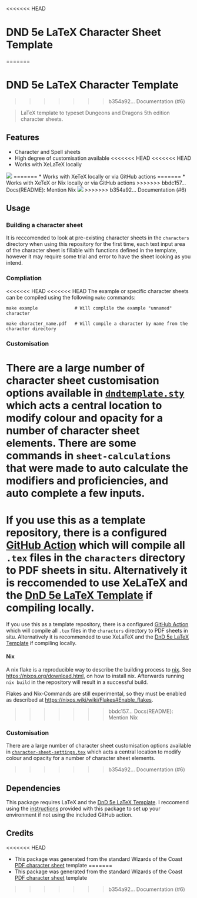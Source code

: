 <<<<<<< HEAD
# DND 5e LaTeX Character Sheet Template
=======
# DND 5e LaTeX Character Template
>>>>>>> b354a92... Documentation (#6)

> LaTeX template to typeset Dungeons and Dragons 5th edition character sheets.

## Features

* Character and Spell sheets
* High degree of customisation available
<<<<<<< HEAD
<<<<<<< HEAD
* Works with XeLaTeX locally

<img src=https://github.com/Chery-cake/DND-5e-LaTeX-Character-Sheet-Template/raw/main/bard-druid_character_sheet.png/>
=======
* Works with XeTeX locally or via GitHub actions
=======
* Works with XeTeX or Nix locally or via GitHub actions
>>>>>>> bbdc157... Docs(README): Mention Nix

<img src=https://github.com/matsavage/DND-5e-LaTeX-Character-Template/blob/documentation/fighter_character_sheet.png />
>>>>>>> b354a92... Documentation (#6)


## Usage

### Building a character sheet

It is reccomended to look at pre-existing character sheets in the `characters` directory when using this repository for the first time, each text input area of the character sheet is fillable with functions defined in the template, however it may require some trial and error to have the sheet looking as you intend.

### Compliation

<<<<<<< HEAD
<<<<<<< HEAD
The example or specific character sheets can be compiled using the following `make` commands:

``` console
make example              # Will complile the example "unnamed" character

make character_name.pdf   # Will compile a character by name from the character directory
```

### Customisation

There are a large number of character sheet customisation options available in [`dndtemplate.sty`](https://github.com/matsavage/DND-5e-LaTeX-Character-Sheet-Template/blob/main/dndtemplate.sty) which acts a central location to modify colour and opacity for a number of character sheet elements. There are some commands in `sheet-calculations` that were made to auto calculate the modifiers and proficiencies, and auto complete a few inputs.
=======
If you use this as a template repository, there is a configured [GitHub Action](https://github.com/matsavage/dnd-latex-action) which will compile all `.tex` files in the `characters` directory to PDF sheets in situ. Alternatively it is reccomended to use XeLaTeX and the [DnD 5e LaTeX Template](https://github.com/rpgtex/DND-5e-LaTeX-Template) if compiling locally.
=======
If you use this as a template repository, there is a configured [GitHub Action](https://github.com/matsavage/dnd-latex-action) which will compile all `.tex` files in the `characters` directory to PDF sheets in situ. Alternatively it is recommended to use XeLaTeX and the [DnD 5e LaTeX Template](https://github.com/rpgtex/DND-5e-LaTeX-Template) if compiling locally.

#### Nix
A nix flake is a reproducible way to describe the building process to [nix](https://nixos.org/).
See https://nixos.org/download.html, on how to install nix.
Afterwards running `nix build` in the repository will result in a successful build.

Flakes and Nix-Commands are still experimental, so they must be enabled
as described at https://nixos.wiki/wiki/Flakes#Enable_flakes.

>>>>>>> bbdc157... Docs(README): Mention Nix

### Customisation

There are a large number of character sheet customisation options available in [`character-sheet-settings.tex`](https://github.com/matsavage/DND-5e-LaTeX-Character-Template/blob/documentation/character-sheet-settings.tex) which acts a central location to modify colour and opacity for a number of character sheet elements.
>>>>>>> b354a92... Documentation (#6)

## Dependencies

This package requires LaTeX and the [DnD 5e LaTeX Template](https://github.com/rpgtex/DND-5e-LaTeX-Template). I reccomend using the [instructions](https://github.com/rpgtex/DND-5e-LaTeX-Template/tree/355b9ced1b42324574c2c4e28f9783f29c760a20#dependencies) provided with this package to set up your environment if not using the included GitHub action.

## Credits

<<<<<<< HEAD
* This package was generated from the standard Wizards of the Coast [PDF character sheet](https://media.wizards.com/2016/dnd/downloads/5E_CharacterSheet_Fillable.pdf) template
=======
* This package was generated from the standard Wizards of the Coast [PDF character sheet](https://media.wizards.com/2016/dnd/downloads/5E_CharacterSheet_Fillable.pdf) template
>>>>>>> b354a92... Documentation (#6)
